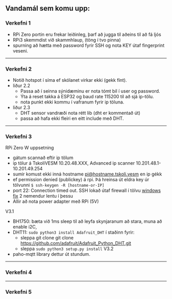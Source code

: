 ## Vandamál sem komu upp:

### Verkefni 1

- RPi Zero portin eru frekar leiðinleg, þarf að jugga til aðeins til að fá ljós
- RPi3 skemmdist við skammhlaup, (töng í tvo pinna)
- spurning að hætta með password fyrir SSH og nota KEY útaf fingerprint veseni.

---

### Verkefni 2
- Notið hotspot í síma ef skólanet virkar ekki (gekk fínt).
- liður 2.2  
   - Passa að í seinna sýnidæminu er nota tómt bil í user og password.  
   - Ýta á reset takka á ESP32 og baud rate 115200 til að sjá ip-tölu.
   - nota punkt ekki kommu í vafranum fyrir ip töluna.
- liður 2.3
   - DHT sensor vandræði nota rétt lib (dht er kommentað út) 
   - passa að hafa ekki fleiri en eitt include með DHT.
   
---

### Verkefni 3

RPi Zero W uppsetning
- gátum scannað eftir ip tölum
- ip tölur á TskoliVESM 10.20.48.XXX, Advanced ip scanner 10.201.48.1-10.201.49.254
- sumir komust ekki inná hostname pi@hostname.tskoli.vesm en ip gékk
- ef permission denied (publickey) á rpi. Þá hreinsa út eldra key úr tölvunni `$ ssh-keygen -R [hostname-or-IP]`
- port 22: Connection timed out. SSH lokað útaf firewall í tölvu [windows fix](https://www.windowscentral.com/how-open-port-windows-firewall) 2 nemendur lentu í þessu
- Allir að nota power adapter með RPi (5V)

V3.1
- BH1750: bæta við 1ms sleep til að leyfa skynjaranum að stara, muna að enable i2C, 
- DHT11: `sudo python3 install Adafruit_DHT` í staðinn fyrir:
   - sleppa git clone  git clone https://github.com/adafruit/Adafruit_Python_DHT.git
   - sleppa `sudo python3 setup.py install`
V3.2
- paho-mqtt library dettur út stundum.

---

### Verkefni 4

---

### Verkefni 5

